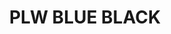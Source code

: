 ---
title: "PLW BLUE BLACK"
price: "TBA"
desc: "Opis nije dostupan"
img_path: "/assets/img/A.MIG-1617.jpg"
brand: AMMO
available: true
cat: "weathering"
subcat: "PANEL LINE WASH (35 mL)"
subsubcat: "SS"
---